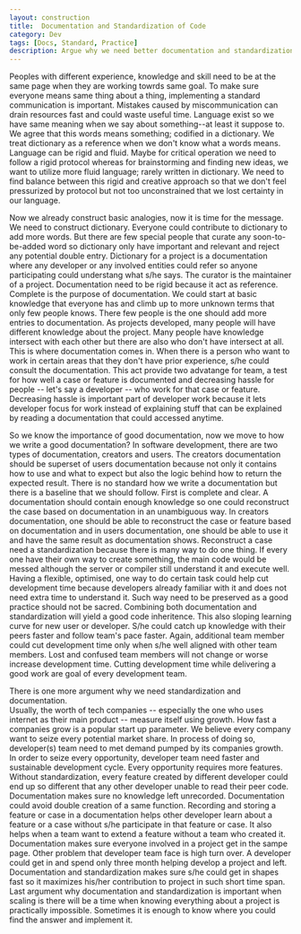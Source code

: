 ```yaml
---
layout: construction
title:  Documentation and Standardization of Code 
category: Dev
tags: [Docs, Standard, Practice]
description: Argue why we need better documentation and standardization of code before scaling up devs team
---
```


Peoples with different experience, knowledge and skill need to be at the same page when they are working towrds same goal.
To make sure everyone means same thing about a thing, implementing a standard communication is important.
Mistakes caused by miscommunication can drain resources fast and could waste useful time.
Language exist so we have same meaning when we say about something--at least it suppose to.
We agree that this words means something; codified in a dictionary.
We treat dictionary as a reference when we don't know what a words means.
Language can be rigid and fluid. Maybe for critical operation we need to follow a rigid protocol whereas for brainstorming and finding new ideas, we want to utilize more fluid language; rarely written in dictionary.
We need to find balance between this rigid and creative approach so that we don't feel pressurized by protocol but not too unconstrained that we lost certainty in our language.

Now we already construct basic analogies, now it is time for the message. 
We need to construct dictionary.
Everyone could contribute to dictionary to add more words.
But there are few special people that curate any soon-to-be-added word so dictionary only have important and relevant and reject any potential double entry.
Dictionary for a project is a documentation where any developer or any involved entities could refer so anyone participating could understang what s/he says.
The curator is the maintainer of a project. 
Documentation need to be rigid because it act as reference. Complete is the purpose of documentation. We could start at basic knowledge that everyone has and climb up to more unknown terms that only few people knows.
There few people is the one should add more entries to documentation.
As projects developed, many people will have different knowledge about the project.
Many people have knowledge intersect with each other but there are also who don't have intersect at all.
This is where documentation comes in. When there is a person who want to work in certain areas that they don't have prior experience, s/he could consult the documentation. 
This act provide two advatange for team, a test for how well a case or feature is documented and decreasing hassle for people -- let's say a developer -- who work for that case or feature.
Decreasing hassle is important part of developer work because it lets developer focus for work instead of explaining stuff that can be explained by reading a documentation that could accessed anytime.

So we know the importance of good documentation, now we move to how we write a good documentation?
In software development, there are two types of documentation, creators and users. The creators documentation should be superset of users documentation because not only it contains how to use and what to expect but also the logic behind how to return the expected result.
There is no standard how we write a documentation but there is a baseline that we should follow.
First is complete and clear. A documentation should contain enough knowledge so one could reconstruct the case based on documentation in an unambiguous way. 
In creators documentation, one should be able to reconstruct the case or feature based on documentation and in users documentation, one should be able to use it and have the same result as documentation shows.
Reconstruct a case need a standardization because there is many way to do one thing. If every one have their own way to create something, the main code would be messed although the server or compiler still understand it and execute well.
Having a flexible, optimised, one way to do certain task could help cut development time because developers already familiar with it and does not need extra time to understand it.
Such way need to be preserved as a good practice should not be sacred.
Combining both documentation and standardization will yield a good code inheritence.
This also sloping learning curve for new user or developer.
S/he could catch up knowledge with their peers faster and follow team's pace faster.
Again, additional team member could cut development time only when s/he well aligned with other team members.
Lost and confused team members will not change or worse increase development time.
Cutting development time while delivering a good work are goal of every development team.

There is one more argument why we need standardization and documentation.\
Usually, the worth of tech companies -- especially the one who uses internet as their main product -- measure itself using growth.
How fast a companies grow is a popular start up parameter.
We believe every company want to seize every potential market share. In process of doing so, developer(s) team need to met demand pumped by its companies growth.
In order to seize every opportunity, developer team need faster and sustainable development cycle. Every opportunity requires more features. Without standardization, every feature created by different developer could end up so different that any other developer unable to read their peer code. 
Documentation makes sure no knowledge left unrecorded. Documentation could avoid double creation of a same function.
Recording and storing a feature or case in a documentation helps other developer learn about a feature or a case without s/he participate in that feature or case.
It also helps when a team want to extend a feature without a team who created it.
Documentation makes sure everyone involved in a project get in the sampe page.
Other problem that developer team face is high turn over. A developer could get in and spend only three month helping develop a project and left.
Documentation and standardization makes sure s/he could get in shapes fast so it maximizes his/her contribution to project in such short time span.
Last argument why documentation and standardization is important when scaling is there will be a time when knowing everything about a project is practically impossible. Sometimes it is enough to know where you could find the answer and implement it.
